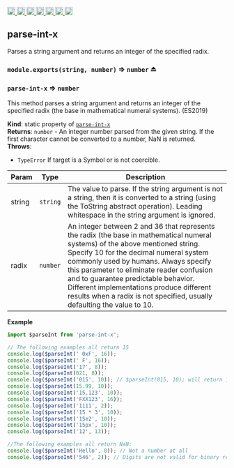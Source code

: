 <a
  href="https://travis-ci.org/Xotic750/parse-int-x"
  title="Travis status">
<img
  src="https://travis-ci.org/Xotic750/parse-int-x.svg?branch=master"
  alt="Travis status" height="18">
</a>
<a
  href="https://david-dm.org/Xotic750/parse-int-x"
  title="Dependency status">
<img src="https://david-dm.org/Xotic750/parse-int-x/status.svg"
  alt="Dependency status" height="18"/>
</a>
<a
  href="https://david-dm.org/Xotic750/parse-int-x?type=dev"
  title="devDependency status">
<img src="https://david-dm.org/Xotic750/parse-int-x/dev-status.svg"
  alt="devDependency status" height="18"/>
</a>
<a
  href="https://badge.fury.io/js/parse-int-x"
  title="npm version">
<img src="https://badge.fury.io/js/parse-int-x.svg"
  alt="npm version" height="18">
</a>
<a
  href="https://www.jsdelivr.com/package/npm/parse-int-x"
  title="jsDelivr hits">
<img src="https://data.jsdelivr.com/v1/package/npm/parse-int-x/badge?style=rounded"
  alt="jsDelivr hits" height="18">
</a>
<a
  href="https://bettercodehub.com/results/Xotic750/parse-int-x"
  title="bettercodehub score">
<img src="https://bettercodehub.com/edge/badge/Xotic750/parse-int-x?branch=master"
  alt="bettercodehub score" height="18">
</a>
<a
  href="https://coveralls.io/github/Xotic750/parse-int-x?branch=master"
  title="Coverage Status">
<img src="https://coveralls.io/repos/github/Xotic750/parse-int-x/badge.svg?branch=master"
  alt="Coverage Status" height="18">
</a>

<a name="module_parse-int-x"></a>

## parse-int-x

Parses a string argument and returns an integer of the specified radix.

### `module.exports(string, number)` ⇒ <code>number</code> ⏏

<a name="module_parse-int-x"></a>

### `parse-int-x` ⇒ <code>number</code>

This method parses a string argument and returns an integer of the specified
radix (the base in mathematical numeral systems). (ES2019)

**Kind**: static property of [<code>parse-int-x</code>](#module_parse-int-x)  
**Returns**: <code>number</code> - An integer number parsed from the given string. If the first
character cannot be converted to a number, NaN is returned.  
**Throws**:

- <code>TypeError</code> If target is a Symbol or is not coercible.

| Param  | Type                | Description                                                                                                                                                                                                                                                                                                                                                                                                                  |
| ------ | ------------------- | ---------------------------------------------------------------------------------------------------------------------------------------------------------------------------------------------------------------------------------------------------------------------------------------------------------------------------------------------------------------------------------------------------------------------------- |
| string | <code>string</code> | The value to parse. If the string argument is not a string, then it is converted to a string (using the ToString abstract operation). Leading whitespace in the string argument is ignored.                                                                                                                                                                                                                                  |
| radix  | <code>number</code> | An integer between 2 and 36 that represents the radix (the base in mathematical numeral systems) of the above mentioned string. Specify 10 for the decimal numeral system commonly used by humans. Always specify this parameter to eliminate reader confusion and to guarantee predictable behavior. Different implementations produce different results when a radix is not specified, usually defaulting the value to 10. |

**Example**

```js
import $parseInt from 'parse-int-x';

// The following examples all return 15
console.log($parseInt(' 0xF', 16));
console.log($parseInt(' F', 16));
console.log($parseInt('17', 8));
console.log($parseInt(021, 8));
console.log($parseInt('015', 10)); // $parseInt(015, 10); will return 15
console.log($parseInt(15.99, 10));
console.log($parseInt('15,123', 10));
console.log($parseInt('FXX123', 16));
console.log($parseInt('1111', 2));
console.log($parseInt('15 * 3', 10));
console.log($parseInt('15e2', 10));
console.log($parseInt('15px', 10));
console.log($parseInt('12', 13));

//The following examples all return NaN:
console.log($parseInt('Hello', 8)); // Not a number at all
console.log($parseInt('546', 2)); // Digits are not valid for binary representations
```
